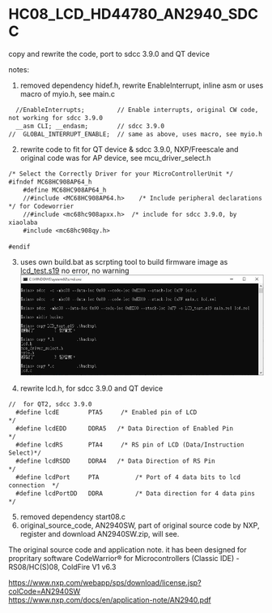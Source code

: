# HC08_LCD_HD44780_AN2940_SDCC
copy and rewrite the code, port to sdcc 3.9.0 and QT device

notes:
1) removed dependency hidef.h, rewrite EnableInterrupt, inline asm or uses macro of myio.h, see main.c
```
  //EnableInterrupts;         // Enable interrupts, original CW code, not working for sdcc 3.9.0
  __asm CLI; __endasm;        // sdcc 3.9.0
//  GLOBAL_INTERRUPT_ENABLE;  // same as above, uses macro, see myio.h
```
  
    
2) rewrite code to fit for QT device & sdcc 3.9.0, NXP/Freescale and original code was for AP device, see mcu_driver_select.h
```
/* Select the Correctly Driver for your MicroControllerUnit */
#ifndef MC68HC908AP64_h
    #define MC68HC908AP64_h
    //#include <MC68HC908AP64.h>	/* Include peripheral declarations */ for Codeworrier
    //#include <mc68hc908apxx.h>  /* include for sdcc 3.9.0, by xiaolaba
    #include <mc68hc908qy.h>

#endif
```

  
3) uses own build.bat as scrpting tool to build firmware image as [lcd_test.s19](lcd_test.s19)
no error, no warning  
![xiaolaba_built_result.JPG](xiaolaba_built_result.JPG) 

  
    
  
4) rewrite lcd.h, for sdcc 3.9.0 and QT device  
```
//  for QT2, sdcc 3.9.0
  #define lcdE        PTA5     /* Enabled pin of LCD                     */
  #define lcdEDD      DDRA5   /* Data Direction of Enabled Pin          */
  #define lcdRS       PTA4     /* RS pin of LCD (Data/Instruction Select)*/
  #define lcdRSDD     DDRA4   /* Data Direction of RS Pin               */
  #define lcdPort     PTA          /* Port of 4 data bits to lcd connection  */
  #define lcdPortDD   DDRA         /* Data direction for 4 data pins         */
```

5) removed dependency start08.c  
6) original_source_code, AN2940SW, part of original source code by NXP, register and download AN2940SW.zip, will see. 
  
  
  

The original source code and application note. it has been designed for propritary software CodeWarrior® for Microcontrollers (Classic IDE) - RS08/HC(S)08, ColdFire V1 v6.3  
  
https://www.nxp.com/webapp/sps/download/license.jsp?colCode=AN2940SW  
https://www.nxp.com/docs/en/application-note/AN2940.pdf


